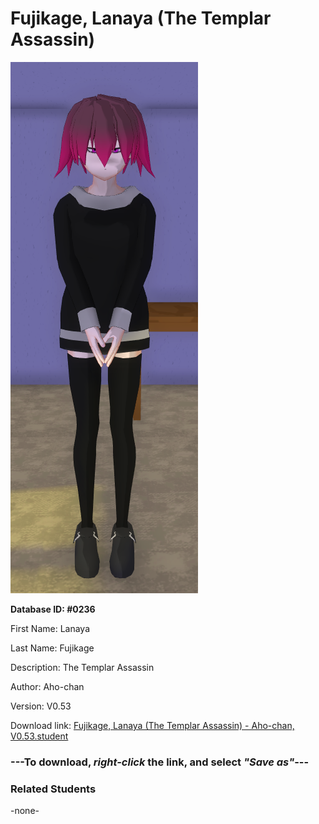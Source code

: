 # Fujikage, Lanaya (The Templar Assassin)

<img src="../../Files/Images/Fujikage, Lanaya (The Templar Assassin).png" title="Fujikage, Lanaya (The Templar Assassin) - Aho-chan, V0.53">

**Database ID: #0236**

First Name: Lanaya

Last Name: Fujikage

Description: The Templar Assassin

Author: Aho-chan

Version: V0.53

Download link: <a href="https://raw.githubusercontent.com/Arbiter1223/Daigaku-Gurashi-Custom-Students/master/Files/Student%20Files/Fujikage%2C%20Lanaya%20(The%20Templar%20Assassin)%20-%20Aho-chan%2C%20V0.53.student">Fujikage, Lanaya (The Templar Assassin) - Aho-chan, V0.53.student</a>

### ---**To download, _right-click_ the link, and select _"Save as"_**---

### Related Students

-none-
